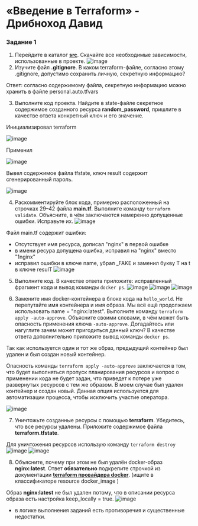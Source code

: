 # «Введение в Terraform» - Дрибноход Давид

### Задание 1

1. Перейдите в каталог [**src**](https://github.com/netology-code/ter-homeworks/tree/main/01/src). Скачайте все необходимые зависимости, использованные в проекте.
![image](https://github.com/DrDavidN/terhw01/assets/128225763/02d88e86-0c51-475a-812a-6e61653b577d)
2. Изучите файл **.gitignore**. В каком terraform-файле, согласно этому .gitignore, допустимо сохранить личную, секретную информацию?

Ответ: согласно содержимому файла, секретную информацию можно хранить в файле personal.auto.tfvars  

3. Выполните код проекта. Найдите  в state-файле секретное содержимое созданного ресурса **random_password**, пришлите в качестве ответа конкретный ключ и его значение.

Инициализировал terraform

![image](https://github.com/DrDavidN/terhw01/assets/128225763/e9e35277-8efc-4666-8ec2-c3ce920ee194)

Применил

![image](https://github.com/DrDavidN/terhw01/assets/128225763/267f412b-e8af-4cef-b8fa-3cb40d433a82)

Вывел содержимое файла tfstate, ключ result содержит сгенерированный пароль.

![image](https://github.com/DrDavidN/terhw01/assets/128225763/0b3bc208-7435-49b5-ad8e-0d4eb303e699)

4. Раскомментируйте блок кода, примерно расположенный на строчках 29–42 файла **main.tf**.
Выполните команду ```terraform validate```. Объясните, в чём заключаются намеренно допущенные ошибки. Исправьте их.
![image](https://github.com/DrDavidN/terhw01/assets/128225763/ea677c87-8822-47e9-acc9-0a063d019f26)

Файл main.tf содержит ошибки:
- Отсутствует имя ресурса, дописал "nginx" в первой ошибке
- в имени ресура допущена ошибка, исправил на "nginx" вместо "1nginx"
- исправил ошибки в ключе name, убрал _FAKE и заменил букву T на t в ключе resulT
![image](https://github.com/DrDavidN/terhw01/assets/128225763/08f95e04-9654-409e-8355-877435c47957)

5. Выполните код. В качестве ответа приложите: исправленный фрагмент кода и вывод команды ```docker ps```.
![image](https://github.com/DrDavidN/terhw01/assets/128225763/d0a7b7bd-60b8-4dfb-97d8-84b762f67825)
![image](https://github.com/DrDavidN/terhw01/assets/128225763/2c8fe485-8323-4c4a-ae39-b5396c4f459f)
![image](https://github.com/DrDavidN/terhw01/assets/128225763/fea5807c-e9f6-4bc2-9e58-6c24c5fb1153)

6. Замените имя docker-контейнера в блоке кода на ```hello_world```. Не перепутайте имя контейнера и имя образа. Мы всё ещё продолжаем использовать name = "nginx:latest". Выполните команду ```terraform apply -auto-approve```.
Объясните своими словами, в чём может быть опасность применения ключа  ```-auto-approve```. Догадайтесь или нагуглите зачем может пригодиться данный ключ? В качестве ответа дополнительно приложите вывод команды ```docker ps```.

Так как используется один и тот же образ, предыдущий контейнер был удален и был создан новый контейнер.

Опасность команды ```terraform apply -auto-approve``` заключается в том, что будет выполняться пропуск планирования ресурсов и вопрос о применении кода не будет задан, что приведет к потере уже развернутых ресурсов с тем же образом. В моем случае был удален контейнер и создан новый. Данная опция используется для автоматизации процесса, чтобы исключить участие оператора.

![image](https://github.com/DrDavidN/terhw01/assets/128225763/51026d0d-74c2-4574-aad9-cb53ab5405a0)

7. Уничтожьте созданные ресурсы с помощью **terraform**. Убедитесь, что все ресурсы удалены. Приложите содержимое файла **terraform.tfstate**. 

Для уничтожения ресурсов использую команду ```terraform destroy```
![image](https://github.com/DrDavidN/terhw01/assets/128225763/1bbb4678-19a3-434b-a53a-2782d91dc038)
![image](https://github.com/DrDavidN/terhw01/assets/128225763/5def470c-870d-4fd4-a69c-793bfc864a37)

8. Объясните, почему при этом не был удалён docker-образ **nginx:latest**. Ответ **обязательно** подкрепите строчкой из документации [**terraform провайдера docker**](https://docs.comcloud.xyz/providers/kreuzwerker/docker/latest/docs).  (ищите в классификаторе resource docker_image )

Образ **nginx:latest** не был удален потому, что в описании ресурса образа есть настройка keep_locally = true.
![image](https://github.com/DrDavidN/terhw01/assets/128225763/1cd7b691-a697-445c-bdda-1111022c4544)


* в логике выполнения заданий есть противоречия и существенные недостатки. 
